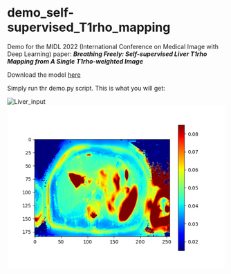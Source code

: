 # demo_self-supervised_T1rho_mapping
Demo for the MIDL 2022 (International Conference on Medical Image with Deep Learning) paper:  ***Breathing Freely: Self-supervised Liver T1rho Mapping from A Single T1rho-weighted Image***   
  
Download the model [here](https://drive.google.com/drive/folders/1LN5iQa80_mcDQeTmcZQdU0sRbqXQVYkm)  

Simply run thr demo.py script. This is what you will get:  

![Liver_input](map/liver_input.png) ![Liver](map/liver_trho.png)

